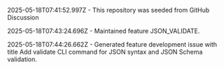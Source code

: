 2025-05-18T07:41:52.997Z - This repository was seeded from GitHub Discussion 

2025-05-18T07:43:24.696Z - Maintained feature JSON_VALIDATE.

2025-05-18T07:44:26.662Z - Generated feature development issue with title Add validate CLI command for JSON syntax and JSON Schema validation.

